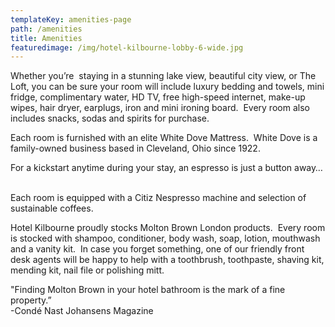 ```yaml
---
templateKey: amenities-page
path: /amenities
title: Amenities
featuredimage: /img/hotel-kilbourne-lobby-6-wide.jpg
---
```

Whether you’re  staying in a stunning lake view, beautiful city view, or The Loft, you can be sure your room will include luxury bedding and towels, mini fridge, complimentary water, HD TV, free high-speed internet, make-up wipes, hair dryer, earplugs, iron and mini ironing board.  Every room also includes snacks, sodas and spirits for purchase.

Each room is furnished with an elite White Dove Mattress.  White Dove is a family-owned business based in Cleveland, Ohio since 1922.  

For a kickstart anytime during your stay, an espresso is just a button away…  

Each room is equipped with a Citiz Nespresso machine and selection of sustainable coffees.

Hotel Kilbourne proudly stocks Molton Brown London products.  Every room is stocked with shampoo, conditioner, body wash, soap, lotion, mouthwash and a vanity kit.  In case you forget something, one of our friendly front desk agents will be happy to help with a toothbrush, toothpaste, shaving kit, mending kit, nail file or polishing mitt.

"Finding Molton Brown in your hotel bathroom is the mark of a fine property.”\
-Condé Nast Johansens Magazine